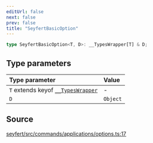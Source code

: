 ```yaml
---
editUrl: false
next: false
prev: false
title: "SeyfertBasicOption"
---
```


```ts
type SeyfertBasicOption<T, D>: __TypesWrapper[T] & D;
```

## Type parameters

| Type parameter | Value |
| :------ | :------ |
| `T` extends keyof [`__TypesWrapper`](/api/type-aliases/typeswrapper/) | - |
| `D` | `Object` |

## Source

[seyfert/src/commands/applications/options.ts:17](https://github.com/potoland/potocuit/blob/fe122a1/src/commands/applications/options.ts#L17)
